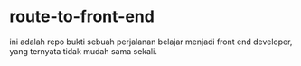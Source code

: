 # route-to-front-end
ini adalah repo bukti sebuah perjalanan belajar menjadi front end developer, yang ternyata tidak mudah sama sekali.
